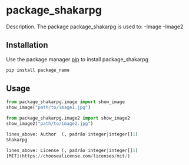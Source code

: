 # package_shakarpg

Description.
The package package_shakarpg is used to:
-Image
-Image2

## Installation

Use the package manager [pip](https://pip.pypa.io/en/stable/) to install package_shakarpg

```bash
pip install package_name
```

## Usage

```python
from package_shakarpg.image import show_image
show_image("path/to/image1.jpg")

from package_shakarpg.image2 import show_image2
show_image2("path/to/image2.jpg")

lines_above: Author  (, padrão integer|integer[]1)
Shakarpg

lines_above: License (, padrão integer|integer[]1)
[MIT](https://choosealicense.com/licenses/mit/)
